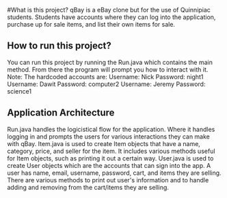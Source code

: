 #What is this project?
qBay is a eBay clone but for the use of Quinnipiac students. Students have accounts where they can log into the application, purchase up for sale items, and list their own items for sale.

## How to run this project?
You can run this project by running the Run.java which contains the main method. From there the program will prompt you how to interact with it.
Note: The hardcoded accounts are:
Username: Nick Password: night1
Username: Dawit Password: computer2
Username: Jeremy Password: science1

## Application Architecture
Run.java handles the logicistical flow for the application. Where it handles logging in and prompts the users for various interactions they can make with qBay.
Item.java is used to create Item objects that have a name, category, price, and seller for the item. It includes various methods useful for Item objects, such as printing it out a certain way.
User.java is used to create User objects which are the accounts that can sign into the app. A user has name, email, username, password, cart, and items they are selling. There are various methods to print out user's information and to handle adding and removing from the cart/items they are selling.

